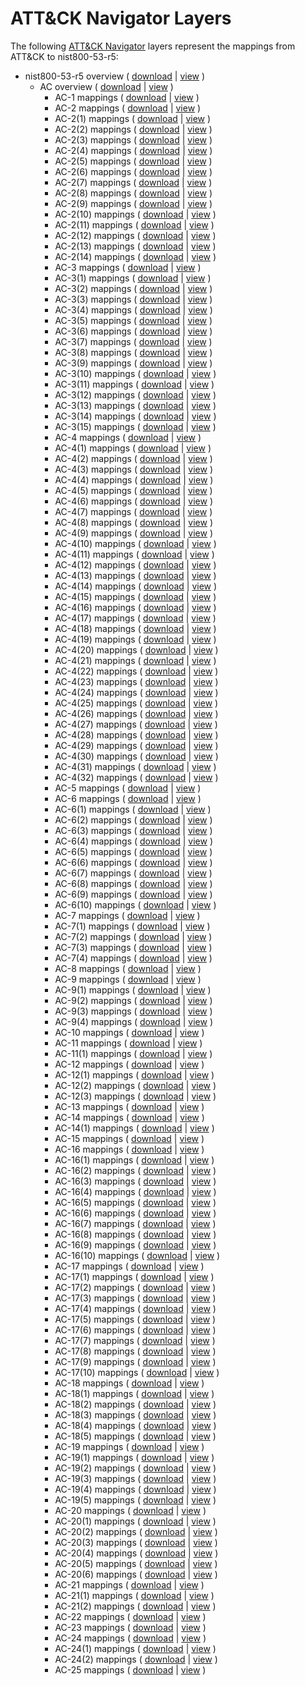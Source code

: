 # ATT&CK Navigator Layers

The following [ATT&CK Navigator](https://github.com/mitre-attack/attack-navigator/) layers represent the mappings from ATT&CK to nist800-53-r5:

- nist800-53-r5 overview ( [download](https://raw.githubusercontent.com/center-for-threat-informed-defense/attack-control-framework-mappings/master/frameworks/nist800-53-r5-overview.json) | [view](https://mitre-attack.github.io/attack-navigator/enterprise/#layerURL=https%3A%2F%2Fraw.githubusercontent.com%2Fcenter-for-threat-informed-defense%2Fattack-control-framework-mappings%2Fmaster%2Fframeworks%2Fnist800-53-r5-overview.json) )
    - AC overview ( [download](https://raw.githubusercontent.com/center-for-threat-informed-defense/attack-control-framework-mappings/master/frameworks/by_family/AC/AC-overview.json) | [view](https://mitre-attack.github.io/attack-navigator/enterprise/#layerURL=https%3A%2F%2Fraw.githubusercontent.com%2Fcenter-for-threat-informed-defense%2Fattack-control-framework-mappings%2Fmaster%2Fframeworks%2Fby_family%2FAC%2FAC-overview.json) )
        - AC-1 mappings ( [download](https://raw.githubusercontent.com/center-for-threat-informed-defense/attack-control-framework-mappings/master/frameworks/by_family/AC/AC-1.json) | [view](https://mitre-attack.github.io/attack-navigator/enterprise/#layerURL=https%3A%2F%2Fraw.githubusercontent.com%2Fcenter-for-threat-informed-defense%2Fattack-control-framework-mappings%2Fmaster%2Fframeworks%2Fby_family%2FAC%2FAC-1.json) )
        - AC-2 mappings ( [download](https://raw.githubusercontent.com/center-for-threat-informed-defense/attack-control-framework-mappings/master/frameworks/by_family/AC/AC-2.json) | [view](https://mitre-attack.github.io/attack-navigator/enterprise/#layerURL=https%3A%2F%2Fraw.githubusercontent.com%2Fcenter-for-threat-informed-defense%2Fattack-control-framework-mappings%2Fmaster%2Fframeworks%2Fby_family%2FAC%2FAC-2.json) )
        - AC-2(1) mappings ( [download](https://raw.githubusercontent.com/center-for-threat-informed-defense/attack-control-framework-mappings/master/frameworks/by_family/AC/AC-2(1).json) | [view](https://mitre-attack.github.io/attack-navigator/enterprise/#layerURL=https%3A%2F%2Fraw.githubusercontent.com%2Fcenter-for-threat-informed-defense%2Fattack-control-framework-mappings%2Fmaster%2Fframeworks%2Fby_family%2FAC%2FAC-2(1).json) )
        - AC-2(2) mappings ( [download](https://raw.githubusercontent.com/center-for-threat-informed-defense/attack-control-framework-mappings/master/frameworks/by_family/AC/AC-2(2).json) | [view](https://mitre-attack.github.io/attack-navigator/enterprise/#layerURL=https%3A%2F%2Fraw.githubusercontent.com%2Fcenter-for-threat-informed-defense%2Fattack-control-framework-mappings%2Fmaster%2Fframeworks%2Fby_family%2FAC%2FAC-2(2).json) )
        - AC-2(3) mappings ( [download](https://raw.githubusercontent.com/center-for-threat-informed-defense/attack-control-framework-mappings/master/frameworks/by_family/AC/AC-2(3).json) | [view](https://mitre-attack.github.io/attack-navigator/enterprise/#layerURL=https%3A%2F%2Fraw.githubusercontent.com%2Fcenter-for-threat-informed-defense%2Fattack-control-framework-mappings%2Fmaster%2Fframeworks%2Fby_family%2FAC%2FAC-2(3).json) )
        - AC-2(4) mappings ( [download](https://raw.githubusercontent.com/center-for-threat-informed-defense/attack-control-framework-mappings/master/frameworks/by_family/AC/AC-2(4).json) | [view](https://mitre-attack.github.io/attack-navigator/enterprise/#layerURL=https%3A%2F%2Fraw.githubusercontent.com%2Fcenter-for-threat-informed-defense%2Fattack-control-framework-mappings%2Fmaster%2Fframeworks%2Fby_family%2FAC%2FAC-2(4).json) )
        - AC-2(5) mappings ( [download](https://raw.githubusercontent.com/center-for-threat-informed-defense/attack-control-framework-mappings/master/frameworks/by_family/AC/AC-2(5).json) | [view](https://mitre-attack.github.io/attack-navigator/enterprise/#layerURL=https%3A%2F%2Fraw.githubusercontent.com%2Fcenter-for-threat-informed-defense%2Fattack-control-framework-mappings%2Fmaster%2Fframeworks%2Fby_family%2FAC%2FAC-2(5).json) )
        - AC-2(6) mappings ( [download](https://raw.githubusercontent.com/center-for-threat-informed-defense/attack-control-framework-mappings/master/frameworks/by_family/AC/AC-2(6).json) | [view](https://mitre-attack.github.io/attack-navigator/enterprise/#layerURL=https%3A%2F%2Fraw.githubusercontent.com%2Fcenter-for-threat-informed-defense%2Fattack-control-framework-mappings%2Fmaster%2Fframeworks%2Fby_family%2FAC%2FAC-2(6).json) )
        - AC-2(7) mappings ( [download](https://raw.githubusercontent.com/center-for-threat-informed-defense/attack-control-framework-mappings/master/frameworks/by_family/AC/AC-2(7).json) | [view](https://mitre-attack.github.io/attack-navigator/enterprise/#layerURL=https%3A%2F%2Fraw.githubusercontent.com%2Fcenter-for-threat-informed-defense%2Fattack-control-framework-mappings%2Fmaster%2Fframeworks%2Fby_family%2FAC%2FAC-2(7).json) )
        - AC-2(8) mappings ( [download](https://raw.githubusercontent.com/center-for-threat-informed-defense/attack-control-framework-mappings/master/frameworks/by_family/AC/AC-2(8).json) | [view](https://mitre-attack.github.io/attack-navigator/enterprise/#layerURL=https%3A%2F%2Fraw.githubusercontent.com%2Fcenter-for-threat-informed-defense%2Fattack-control-framework-mappings%2Fmaster%2Fframeworks%2Fby_family%2FAC%2FAC-2(8).json) )
        - AC-2(9) mappings ( [download](https://raw.githubusercontent.com/center-for-threat-informed-defense/attack-control-framework-mappings/master/frameworks/by_family/AC/AC-2(9).json) | [view](https://mitre-attack.github.io/attack-navigator/enterprise/#layerURL=https%3A%2F%2Fraw.githubusercontent.com%2Fcenter-for-threat-informed-defense%2Fattack-control-framework-mappings%2Fmaster%2Fframeworks%2Fby_family%2FAC%2FAC-2(9).json) )
        - AC-2(10) mappings ( [download](https://raw.githubusercontent.com/center-for-threat-informed-defense/attack-control-framework-mappings/master/frameworks/by_family/AC/AC-2(10).json) | [view](https://mitre-attack.github.io/attack-navigator/enterprise/#layerURL=https%3A%2F%2Fraw.githubusercontent.com%2Fcenter-for-threat-informed-defense%2Fattack-control-framework-mappings%2Fmaster%2Fframeworks%2Fby_family%2FAC%2FAC-2(10).json) )
        - AC-2(11) mappings ( [download](https://raw.githubusercontent.com/center-for-threat-informed-defense/attack-control-framework-mappings/master/frameworks/by_family/AC/AC-2(11).json) | [view](https://mitre-attack.github.io/attack-navigator/enterprise/#layerURL=https%3A%2F%2Fraw.githubusercontent.com%2Fcenter-for-threat-informed-defense%2Fattack-control-framework-mappings%2Fmaster%2Fframeworks%2Fby_family%2FAC%2FAC-2(11).json) )
        - AC-2(12) mappings ( [download](https://raw.githubusercontent.com/center-for-threat-informed-defense/attack-control-framework-mappings/master/frameworks/by_family/AC/AC-2(12).json) | [view](https://mitre-attack.github.io/attack-navigator/enterprise/#layerURL=https%3A%2F%2Fraw.githubusercontent.com%2Fcenter-for-threat-informed-defense%2Fattack-control-framework-mappings%2Fmaster%2Fframeworks%2Fby_family%2FAC%2FAC-2(12).json) )
        - AC-2(13) mappings ( [download](https://raw.githubusercontent.com/center-for-threat-informed-defense/attack-control-framework-mappings/master/frameworks/by_family/AC/AC-2(13).json) | [view](https://mitre-attack.github.io/attack-navigator/enterprise/#layerURL=https%3A%2F%2Fraw.githubusercontent.com%2Fcenter-for-threat-informed-defense%2Fattack-control-framework-mappings%2Fmaster%2Fframeworks%2Fby_family%2FAC%2FAC-2(13).json) )
        - AC-2(14) mappings ( [download](https://raw.githubusercontent.com/center-for-threat-informed-defense/attack-control-framework-mappings/master/frameworks/by_family/AC/AC-2(14).json) | [view](https://mitre-attack.github.io/attack-navigator/enterprise/#layerURL=https%3A%2F%2Fraw.githubusercontent.com%2Fcenter-for-threat-informed-defense%2Fattack-control-framework-mappings%2Fmaster%2Fframeworks%2Fby_family%2FAC%2FAC-2(14).json) )
        - AC-3 mappings ( [download](https://raw.githubusercontent.com/center-for-threat-informed-defense/attack-control-framework-mappings/master/frameworks/by_family/AC/AC-3.json) | [view](https://mitre-attack.github.io/attack-navigator/enterprise/#layerURL=https%3A%2F%2Fraw.githubusercontent.com%2Fcenter-for-threat-informed-defense%2Fattack-control-framework-mappings%2Fmaster%2Fframeworks%2Fby_family%2FAC%2FAC-3.json) )
        - AC-3(1) mappings ( [download](https://raw.githubusercontent.com/center-for-threat-informed-defense/attack-control-framework-mappings/master/frameworks/by_family/AC/AC-3(1).json) | [view](https://mitre-attack.github.io/attack-navigator/enterprise/#layerURL=https%3A%2F%2Fraw.githubusercontent.com%2Fcenter-for-threat-informed-defense%2Fattack-control-framework-mappings%2Fmaster%2Fframeworks%2Fby_family%2FAC%2FAC-3(1).json) )
        - AC-3(2) mappings ( [download](https://raw.githubusercontent.com/center-for-threat-informed-defense/attack-control-framework-mappings/master/frameworks/by_family/AC/AC-3(2).json) | [view](https://mitre-attack.github.io/attack-navigator/enterprise/#layerURL=https%3A%2F%2Fraw.githubusercontent.com%2Fcenter-for-threat-informed-defense%2Fattack-control-framework-mappings%2Fmaster%2Fframeworks%2Fby_family%2FAC%2FAC-3(2).json) )
        - AC-3(3) mappings ( [download](https://raw.githubusercontent.com/center-for-threat-informed-defense/attack-control-framework-mappings/master/frameworks/by_family/AC/AC-3(3).json) | [view](https://mitre-attack.github.io/attack-navigator/enterprise/#layerURL=https%3A%2F%2Fraw.githubusercontent.com%2Fcenter-for-threat-informed-defense%2Fattack-control-framework-mappings%2Fmaster%2Fframeworks%2Fby_family%2FAC%2FAC-3(3).json) )
        - AC-3(4) mappings ( [download](https://raw.githubusercontent.com/center-for-threat-informed-defense/attack-control-framework-mappings/master/frameworks/by_family/AC/AC-3(4).json) | [view](https://mitre-attack.github.io/attack-navigator/enterprise/#layerURL=https%3A%2F%2Fraw.githubusercontent.com%2Fcenter-for-threat-informed-defense%2Fattack-control-framework-mappings%2Fmaster%2Fframeworks%2Fby_family%2FAC%2FAC-3(4).json) )
        - AC-3(5) mappings ( [download](https://raw.githubusercontent.com/center-for-threat-informed-defense/attack-control-framework-mappings/master/frameworks/by_family/AC/AC-3(5).json) | [view](https://mitre-attack.github.io/attack-navigator/enterprise/#layerURL=https%3A%2F%2Fraw.githubusercontent.com%2Fcenter-for-threat-informed-defense%2Fattack-control-framework-mappings%2Fmaster%2Fframeworks%2Fby_family%2FAC%2FAC-3(5).json) )
        - AC-3(6) mappings ( [download](https://raw.githubusercontent.com/center-for-threat-informed-defense/attack-control-framework-mappings/master/frameworks/by_family/AC/AC-3(6).json) | [view](https://mitre-attack.github.io/attack-navigator/enterprise/#layerURL=https%3A%2F%2Fraw.githubusercontent.com%2Fcenter-for-threat-informed-defense%2Fattack-control-framework-mappings%2Fmaster%2Fframeworks%2Fby_family%2FAC%2FAC-3(6).json) )
        - AC-3(7) mappings ( [download](https://raw.githubusercontent.com/center-for-threat-informed-defense/attack-control-framework-mappings/master/frameworks/by_family/AC/AC-3(7).json) | [view](https://mitre-attack.github.io/attack-navigator/enterprise/#layerURL=https%3A%2F%2Fraw.githubusercontent.com%2Fcenter-for-threat-informed-defense%2Fattack-control-framework-mappings%2Fmaster%2Fframeworks%2Fby_family%2FAC%2FAC-3(7).json) )
        - AC-3(8) mappings ( [download](https://raw.githubusercontent.com/center-for-threat-informed-defense/attack-control-framework-mappings/master/frameworks/by_family/AC/AC-3(8).json) | [view](https://mitre-attack.github.io/attack-navigator/enterprise/#layerURL=https%3A%2F%2Fraw.githubusercontent.com%2Fcenter-for-threat-informed-defense%2Fattack-control-framework-mappings%2Fmaster%2Fframeworks%2Fby_family%2FAC%2FAC-3(8).json) )
        - AC-3(9) mappings ( [download](https://raw.githubusercontent.com/center-for-threat-informed-defense/attack-control-framework-mappings/master/frameworks/by_family/AC/AC-3(9).json) | [view](https://mitre-attack.github.io/attack-navigator/enterprise/#layerURL=https%3A%2F%2Fraw.githubusercontent.com%2Fcenter-for-threat-informed-defense%2Fattack-control-framework-mappings%2Fmaster%2Fframeworks%2Fby_family%2FAC%2FAC-3(9).json) )
        - AC-3(10) mappings ( [download](https://raw.githubusercontent.com/center-for-threat-informed-defense/attack-control-framework-mappings/master/frameworks/by_family/AC/AC-3(10).json) | [view](https://mitre-attack.github.io/attack-navigator/enterprise/#layerURL=https%3A%2F%2Fraw.githubusercontent.com%2Fcenter-for-threat-informed-defense%2Fattack-control-framework-mappings%2Fmaster%2Fframeworks%2Fby_family%2FAC%2FAC-3(10).json) )
        - AC-3(11) mappings ( [download](https://raw.githubusercontent.com/center-for-threat-informed-defense/attack-control-framework-mappings/master/frameworks/by_family/AC/AC-3(11).json) | [view](https://mitre-attack.github.io/attack-navigator/enterprise/#layerURL=https%3A%2F%2Fraw.githubusercontent.com%2Fcenter-for-threat-informed-defense%2Fattack-control-framework-mappings%2Fmaster%2Fframeworks%2Fby_family%2FAC%2FAC-3(11).json) )
        - AC-3(12) mappings ( [download](https://raw.githubusercontent.com/center-for-threat-informed-defense/attack-control-framework-mappings/master/frameworks/by_family/AC/AC-3(12).json) | [view](https://mitre-attack.github.io/attack-navigator/enterprise/#layerURL=https%3A%2F%2Fraw.githubusercontent.com%2Fcenter-for-threat-informed-defense%2Fattack-control-framework-mappings%2Fmaster%2Fframeworks%2Fby_family%2FAC%2FAC-3(12).json) )
        - AC-3(13) mappings ( [download](https://raw.githubusercontent.com/center-for-threat-informed-defense/attack-control-framework-mappings/master/frameworks/by_family/AC/AC-3(13).json) | [view](https://mitre-attack.github.io/attack-navigator/enterprise/#layerURL=https%3A%2F%2Fraw.githubusercontent.com%2Fcenter-for-threat-informed-defense%2Fattack-control-framework-mappings%2Fmaster%2Fframeworks%2Fby_family%2FAC%2FAC-3(13).json) )
        - AC-3(14) mappings ( [download](https://raw.githubusercontent.com/center-for-threat-informed-defense/attack-control-framework-mappings/master/frameworks/by_family/AC/AC-3(14).json) | [view](https://mitre-attack.github.io/attack-navigator/enterprise/#layerURL=https%3A%2F%2Fraw.githubusercontent.com%2Fcenter-for-threat-informed-defense%2Fattack-control-framework-mappings%2Fmaster%2Fframeworks%2Fby_family%2FAC%2FAC-3(14).json) )
        - AC-3(15) mappings ( [download](https://raw.githubusercontent.com/center-for-threat-informed-defense/attack-control-framework-mappings/master/frameworks/by_family/AC/AC-3(15).json) | [view](https://mitre-attack.github.io/attack-navigator/enterprise/#layerURL=https%3A%2F%2Fraw.githubusercontent.com%2Fcenter-for-threat-informed-defense%2Fattack-control-framework-mappings%2Fmaster%2Fframeworks%2Fby_family%2FAC%2FAC-3(15).json) )
        - AC-4 mappings ( [download](https://raw.githubusercontent.com/center-for-threat-informed-defense/attack-control-framework-mappings/master/frameworks/by_family/AC/AC-4.json) | [view](https://mitre-attack.github.io/attack-navigator/enterprise/#layerURL=https%3A%2F%2Fraw.githubusercontent.com%2Fcenter-for-threat-informed-defense%2Fattack-control-framework-mappings%2Fmaster%2Fframeworks%2Fby_family%2FAC%2FAC-4.json) )
        - AC-4(1) mappings ( [download](https://raw.githubusercontent.com/center-for-threat-informed-defense/attack-control-framework-mappings/master/frameworks/by_family/AC/AC-4(1).json) | [view](https://mitre-attack.github.io/attack-navigator/enterprise/#layerURL=https%3A%2F%2Fraw.githubusercontent.com%2Fcenter-for-threat-informed-defense%2Fattack-control-framework-mappings%2Fmaster%2Fframeworks%2Fby_family%2FAC%2FAC-4(1).json) )
        - AC-4(2) mappings ( [download](https://raw.githubusercontent.com/center-for-threat-informed-defense/attack-control-framework-mappings/master/frameworks/by_family/AC/AC-4(2).json) | [view](https://mitre-attack.github.io/attack-navigator/enterprise/#layerURL=https%3A%2F%2Fraw.githubusercontent.com%2Fcenter-for-threat-informed-defense%2Fattack-control-framework-mappings%2Fmaster%2Fframeworks%2Fby_family%2FAC%2FAC-4(2).json) )
        - AC-4(3) mappings ( [download](https://raw.githubusercontent.com/center-for-threat-informed-defense/attack-control-framework-mappings/master/frameworks/by_family/AC/AC-4(3).json) | [view](https://mitre-attack.github.io/attack-navigator/enterprise/#layerURL=https%3A%2F%2Fraw.githubusercontent.com%2Fcenter-for-threat-informed-defense%2Fattack-control-framework-mappings%2Fmaster%2Fframeworks%2Fby_family%2FAC%2FAC-4(3).json) )
        - AC-4(4) mappings ( [download](https://raw.githubusercontent.com/center-for-threat-informed-defense/attack-control-framework-mappings/master/frameworks/by_family/AC/AC-4(4).json) | [view](https://mitre-attack.github.io/attack-navigator/enterprise/#layerURL=https%3A%2F%2Fraw.githubusercontent.com%2Fcenter-for-threat-informed-defense%2Fattack-control-framework-mappings%2Fmaster%2Fframeworks%2Fby_family%2FAC%2FAC-4(4).json) )
        - AC-4(5) mappings ( [download](https://raw.githubusercontent.com/center-for-threat-informed-defense/attack-control-framework-mappings/master/frameworks/by_family/AC/AC-4(5).json) | [view](https://mitre-attack.github.io/attack-navigator/enterprise/#layerURL=https%3A%2F%2Fraw.githubusercontent.com%2Fcenter-for-threat-informed-defense%2Fattack-control-framework-mappings%2Fmaster%2Fframeworks%2Fby_family%2FAC%2FAC-4(5).json) )
        - AC-4(6) mappings ( [download](https://raw.githubusercontent.com/center-for-threat-informed-defense/attack-control-framework-mappings/master/frameworks/by_family/AC/AC-4(6).json) | [view](https://mitre-attack.github.io/attack-navigator/enterprise/#layerURL=https%3A%2F%2Fraw.githubusercontent.com%2Fcenter-for-threat-informed-defense%2Fattack-control-framework-mappings%2Fmaster%2Fframeworks%2Fby_family%2FAC%2FAC-4(6).json) )
        - AC-4(7) mappings ( [download](https://raw.githubusercontent.com/center-for-threat-informed-defense/attack-control-framework-mappings/master/frameworks/by_family/AC/AC-4(7).json) | [view](https://mitre-attack.github.io/attack-navigator/enterprise/#layerURL=https%3A%2F%2Fraw.githubusercontent.com%2Fcenter-for-threat-informed-defense%2Fattack-control-framework-mappings%2Fmaster%2Fframeworks%2Fby_family%2FAC%2FAC-4(7).json) )
        - AC-4(8) mappings ( [download](https://raw.githubusercontent.com/center-for-threat-informed-defense/attack-control-framework-mappings/master/frameworks/by_family/AC/AC-4(8).json) | [view](https://mitre-attack.github.io/attack-navigator/enterprise/#layerURL=https%3A%2F%2Fraw.githubusercontent.com%2Fcenter-for-threat-informed-defense%2Fattack-control-framework-mappings%2Fmaster%2Fframeworks%2Fby_family%2FAC%2FAC-4(8).json) )
        - AC-4(9) mappings ( [download](https://raw.githubusercontent.com/center-for-threat-informed-defense/attack-control-framework-mappings/master/frameworks/by_family/AC/AC-4(9).json) | [view](https://mitre-attack.github.io/attack-navigator/enterprise/#layerURL=https%3A%2F%2Fraw.githubusercontent.com%2Fcenter-for-threat-informed-defense%2Fattack-control-framework-mappings%2Fmaster%2Fframeworks%2Fby_family%2FAC%2FAC-4(9).json) )
        - AC-4(10) mappings ( [download](https://raw.githubusercontent.com/center-for-threat-informed-defense/attack-control-framework-mappings/master/frameworks/by_family/AC/AC-4(10).json) | [view](https://mitre-attack.github.io/attack-navigator/enterprise/#layerURL=https%3A%2F%2Fraw.githubusercontent.com%2Fcenter-for-threat-informed-defense%2Fattack-control-framework-mappings%2Fmaster%2Fframeworks%2Fby_family%2FAC%2FAC-4(10).json) )
        - AC-4(11) mappings ( [download](https://raw.githubusercontent.com/center-for-threat-informed-defense/attack-control-framework-mappings/master/frameworks/by_family/AC/AC-4(11).json) | [view](https://mitre-attack.github.io/attack-navigator/enterprise/#layerURL=https%3A%2F%2Fraw.githubusercontent.com%2Fcenter-for-threat-informed-defense%2Fattack-control-framework-mappings%2Fmaster%2Fframeworks%2Fby_family%2FAC%2FAC-4(11).json) )
        - AC-4(12) mappings ( [download](https://raw.githubusercontent.com/center-for-threat-informed-defense/attack-control-framework-mappings/master/frameworks/by_family/AC/AC-4(12).json) | [view](https://mitre-attack.github.io/attack-navigator/enterprise/#layerURL=https%3A%2F%2Fraw.githubusercontent.com%2Fcenter-for-threat-informed-defense%2Fattack-control-framework-mappings%2Fmaster%2Fframeworks%2Fby_family%2FAC%2FAC-4(12).json) )
        - AC-4(13) mappings ( [download](https://raw.githubusercontent.com/center-for-threat-informed-defense/attack-control-framework-mappings/master/frameworks/by_family/AC/AC-4(13).json) | [view](https://mitre-attack.github.io/attack-navigator/enterprise/#layerURL=https%3A%2F%2Fraw.githubusercontent.com%2Fcenter-for-threat-informed-defense%2Fattack-control-framework-mappings%2Fmaster%2Fframeworks%2Fby_family%2FAC%2FAC-4(13).json) )
        - AC-4(14) mappings ( [download](https://raw.githubusercontent.com/center-for-threat-informed-defense/attack-control-framework-mappings/master/frameworks/by_family/AC/AC-4(14).json) | [view](https://mitre-attack.github.io/attack-navigator/enterprise/#layerURL=https%3A%2F%2Fraw.githubusercontent.com%2Fcenter-for-threat-informed-defense%2Fattack-control-framework-mappings%2Fmaster%2Fframeworks%2Fby_family%2FAC%2FAC-4(14).json) )
        - AC-4(15) mappings ( [download](https://raw.githubusercontent.com/center-for-threat-informed-defense/attack-control-framework-mappings/master/frameworks/by_family/AC/AC-4(15).json) | [view](https://mitre-attack.github.io/attack-navigator/enterprise/#layerURL=https%3A%2F%2Fraw.githubusercontent.com%2Fcenter-for-threat-informed-defense%2Fattack-control-framework-mappings%2Fmaster%2Fframeworks%2Fby_family%2FAC%2FAC-4(15).json) )
        - AC-4(16) mappings ( [download](https://raw.githubusercontent.com/center-for-threat-informed-defense/attack-control-framework-mappings/master/frameworks/by_family/AC/AC-4(16).json) | [view](https://mitre-attack.github.io/attack-navigator/enterprise/#layerURL=https%3A%2F%2Fraw.githubusercontent.com%2Fcenter-for-threat-informed-defense%2Fattack-control-framework-mappings%2Fmaster%2Fframeworks%2Fby_family%2FAC%2FAC-4(16).json) )
        - AC-4(17) mappings ( [download](https://raw.githubusercontent.com/center-for-threat-informed-defense/attack-control-framework-mappings/master/frameworks/by_family/AC/AC-4(17).json) | [view](https://mitre-attack.github.io/attack-navigator/enterprise/#layerURL=https%3A%2F%2Fraw.githubusercontent.com%2Fcenter-for-threat-informed-defense%2Fattack-control-framework-mappings%2Fmaster%2Fframeworks%2Fby_family%2FAC%2FAC-4(17).json) )
        - AC-4(18) mappings ( [download](https://raw.githubusercontent.com/center-for-threat-informed-defense/attack-control-framework-mappings/master/frameworks/by_family/AC/AC-4(18).json) | [view](https://mitre-attack.github.io/attack-navigator/enterprise/#layerURL=https%3A%2F%2Fraw.githubusercontent.com%2Fcenter-for-threat-informed-defense%2Fattack-control-framework-mappings%2Fmaster%2Fframeworks%2Fby_family%2FAC%2FAC-4(18).json) )
        - AC-4(19) mappings ( [download](https://raw.githubusercontent.com/center-for-threat-informed-defense/attack-control-framework-mappings/master/frameworks/by_family/AC/AC-4(19).json) | [view](https://mitre-attack.github.io/attack-navigator/enterprise/#layerURL=https%3A%2F%2Fraw.githubusercontent.com%2Fcenter-for-threat-informed-defense%2Fattack-control-framework-mappings%2Fmaster%2Fframeworks%2Fby_family%2FAC%2FAC-4(19).json) )
        - AC-4(20) mappings ( [download](https://raw.githubusercontent.com/center-for-threat-informed-defense/attack-control-framework-mappings/master/frameworks/by_family/AC/AC-4(20).json) | [view](https://mitre-attack.github.io/attack-navigator/enterprise/#layerURL=https%3A%2F%2Fraw.githubusercontent.com%2Fcenter-for-threat-informed-defense%2Fattack-control-framework-mappings%2Fmaster%2Fframeworks%2Fby_family%2FAC%2FAC-4(20).json) )
        - AC-4(21) mappings ( [download](https://raw.githubusercontent.com/center-for-threat-informed-defense/attack-control-framework-mappings/master/frameworks/by_family/AC/AC-4(21).json) | [view](https://mitre-attack.github.io/attack-navigator/enterprise/#layerURL=https%3A%2F%2Fraw.githubusercontent.com%2Fcenter-for-threat-informed-defense%2Fattack-control-framework-mappings%2Fmaster%2Fframeworks%2Fby_family%2FAC%2FAC-4(21).json) )
        - AC-4(22) mappings ( [download](https://raw.githubusercontent.com/center-for-threat-informed-defense/attack-control-framework-mappings/master/frameworks/by_family/AC/AC-4(22).json) | [view](https://mitre-attack.github.io/attack-navigator/enterprise/#layerURL=https%3A%2F%2Fraw.githubusercontent.com%2Fcenter-for-threat-informed-defense%2Fattack-control-framework-mappings%2Fmaster%2Fframeworks%2Fby_family%2FAC%2FAC-4(22).json) )
        - AC-4(23) mappings ( [download](https://raw.githubusercontent.com/center-for-threat-informed-defense/attack-control-framework-mappings/master/frameworks/by_family/AC/AC-4(23).json) | [view](https://mitre-attack.github.io/attack-navigator/enterprise/#layerURL=https%3A%2F%2Fraw.githubusercontent.com%2Fcenter-for-threat-informed-defense%2Fattack-control-framework-mappings%2Fmaster%2Fframeworks%2Fby_family%2FAC%2FAC-4(23).json) )
        - AC-4(24) mappings ( [download](https://raw.githubusercontent.com/center-for-threat-informed-defense/attack-control-framework-mappings/master/frameworks/by_family/AC/AC-4(24).json) | [view](https://mitre-attack.github.io/attack-navigator/enterprise/#layerURL=https%3A%2F%2Fraw.githubusercontent.com%2Fcenter-for-threat-informed-defense%2Fattack-control-framework-mappings%2Fmaster%2Fframeworks%2Fby_family%2FAC%2FAC-4(24).json) )
        - AC-4(25) mappings ( [download](https://raw.githubusercontent.com/center-for-threat-informed-defense/attack-control-framework-mappings/master/frameworks/by_family/AC/AC-4(25).json) | [view](https://mitre-attack.github.io/attack-navigator/enterprise/#layerURL=https%3A%2F%2Fraw.githubusercontent.com%2Fcenter-for-threat-informed-defense%2Fattack-control-framework-mappings%2Fmaster%2Fframeworks%2Fby_family%2FAC%2FAC-4(25).json) )
        - AC-4(26) mappings ( [download](https://raw.githubusercontent.com/center-for-threat-informed-defense/attack-control-framework-mappings/master/frameworks/by_family/AC/AC-4(26).json) | [view](https://mitre-attack.github.io/attack-navigator/enterprise/#layerURL=https%3A%2F%2Fraw.githubusercontent.com%2Fcenter-for-threat-informed-defense%2Fattack-control-framework-mappings%2Fmaster%2Fframeworks%2Fby_family%2FAC%2FAC-4(26).json) )
        - AC-4(27) mappings ( [download](https://raw.githubusercontent.com/center-for-threat-informed-defense/attack-control-framework-mappings/master/frameworks/by_family/AC/AC-4(27).json) | [view](https://mitre-attack.github.io/attack-navigator/enterprise/#layerURL=https%3A%2F%2Fraw.githubusercontent.com%2Fcenter-for-threat-informed-defense%2Fattack-control-framework-mappings%2Fmaster%2Fframeworks%2Fby_family%2FAC%2FAC-4(27).json) )
        - AC-4(28) mappings ( [download](https://raw.githubusercontent.com/center-for-threat-informed-defense/attack-control-framework-mappings/master/frameworks/by_family/AC/AC-4(28).json) | [view](https://mitre-attack.github.io/attack-navigator/enterprise/#layerURL=https%3A%2F%2Fraw.githubusercontent.com%2Fcenter-for-threat-informed-defense%2Fattack-control-framework-mappings%2Fmaster%2Fframeworks%2Fby_family%2FAC%2FAC-4(28).json) )
        - AC-4(29) mappings ( [download](https://raw.githubusercontent.com/center-for-threat-informed-defense/attack-control-framework-mappings/master/frameworks/by_family/AC/AC-4(29).json) | [view](https://mitre-attack.github.io/attack-navigator/enterprise/#layerURL=https%3A%2F%2Fraw.githubusercontent.com%2Fcenter-for-threat-informed-defense%2Fattack-control-framework-mappings%2Fmaster%2Fframeworks%2Fby_family%2FAC%2FAC-4(29).json) )
        - AC-4(30) mappings ( [download](https://raw.githubusercontent.com/center-for-threat-informed-defense/attack-control-framework-mappings/master/frameworks/by_family/AC/AC-4(30).json) | [view](https://mitre-attack.github.io/attack-navigator/enterprise/#layerURL=https%3A%2F%2Fraw.githubusercontent.com%2Fcenter-for-threat-informed-defense%2Fattack-control-framework-mappings%2Fmaster%2Fframeworks%2Fby_family%2FAC%2FAC-4(30).json) )
        - AC-4(31) mappings ( [download](https://raw.githubusercontent.com/center-for-threat-informed-defense/attack-control-framework-mappings/master/frameworks/by_family/AC/AC-4(31).json) | [view](https://mitre-attack.github.io/attack-navigator/enterprise/#layerURL=https%3A%2F%2Fraw.githubusercontent.com%2Fcenter-for-threat-informed-defense%2Fattack-control-framework-mappings%2Fmaster%2Fframeworks%2Fby_family%2FAC%2FAC-4(31).json) )
        - AC-4(32) mappings ( [download](https://raw.githubusercontent.com/center-for-threat-informed-defense/attack-control-framework-mappings/master/frameworks/by_family/AC/AC-4(32).json) | [view](https://mitre-attack.github.io/attack-navigator/enterprise/#layerURL=https%3A%2F%2Fraw.githubusercontent.com%2Fcenter-for-threat-informed-defense%2Fattack-control-framework-mappings%2Fmaster%2Fframeworks%2Fby_family%2FAC%2FAC-4(32).json) )
        - AC-5 mappings ( [download](https://raw.githubusercontent.com/center-for-threat-informed-defense/attack-control-framework-mappings/master/frameworks/by_family/AC/AC-5.json) | [view](https://mitre-attack.github.io/attack-navigator/enterprise/#layerURL=https%3A%2F%2Fraw.githubusercontent.com%2Fcenter-for-threat-informed-defense%2Fattack-control-framework-mappings%2Fmaster%2Fframeworks%2Fby_family%2FAC%2FAC-5.json) )
        - AC-6 mappings ( [download](https://raw.githubusercontent.com/center-for-threat-informed-defense/attack-control-framework-mappings/master/frameworks/by_family/AC/AC-6.json) | [view](https://mitre-attack.github.io/attack-navigator/enterprise/#layerURL=https%3A%2F%2Fraw.githubusercontent.com%2Fcenter-for-threat-informed-defense%2Fattack-control-framework-mappings%2Fmaster%2Fframeworks%2Fby_family%2FAC%2FAC-6.json) )
        - AC-6(1) mappings ( [download](https://raw.githubusercontent.com/center-for-threat-informed-defense/attack-control-framework-mappings/master/frameworks/by_family/AC/AC-6(1).json) | [view](https://mitre-attack.github.io/attack-navigator/enterprise/#layerURL=https%3A%2F%2Fraw.githubusercontent.com%2Fcenter-for-threat-informed-defense%2Fattack-control-framework-mappings%2Fmaster%2Fframeworks%2Fby_family%2FAC%2FAC-6(1).json) )
        - AC-6(2) mappings ( [download](https://raw.githubusercontent.com/center-for-threat-informed-defense/attack-control-framework-mappings/master/frameworks/by_family/AC/AC-6(2).json) | [view](https://mitre-attack.github.io/attack-navigator/enterprise/#layerURL=https%3A%2F%2Fraw.githubusercontent.com%2Fcenter-for-threat-informed-defense%2Fattack-control-framework-mappings%2Fmaster%2Fframeworks%2Fby_family%2FAC%2FAC-6(2).json) )
        - AC-6(3) mappings ( [download](https://raw.githubusercontent.com/center-for-threat-informed-defense/attack-control-framework-mappings/master/frameworks/by_family/AC/AC-6(3).json) | [view](https://mitre-attack.github.io/attack-navigator/enterprise/#layerURL=https%3A%2F%2Fraw.githubusercontent.com%2Fcenter-for-threat-informed-defense%2Fattack-control-framework-mappings%2Fmaster%2Fframeworks%2Fby_family%2FAC%2FAC-6(3).json) )
        - AC-6(4) mappings ( [download](https://raw.githubusercontent.com/center-for-threat-informed-defense/attack-control-framework-mappings/master/frameworks/by_family/AC/AC-6(4).json) | [view](https://mitre-attack.github.io/attack-navigator/enterprise/#layerURL=https%3A%2F%2Fraw.githubusercontent.com%2Fcenter-for-threat-informed-defense%2Fattack-control-framework-mappings%2Fmaster%2Fframeworks%2Fby_family%2FAC%2FAC-6(4).json) )
        - AC-6(5) mappings ( [download](https://raw.githubusercontent.com/center-for-threat-informed-defense/attack-control-framework-mappings/master/frameworks/by_family/AC/AC-6(5).json) | [view](https://mitre-attack.github.io/attack-navigator/enterprise/#layerURL=https%3A%2F%2Fraw.githubusercontent.com%2Fcenter-for-threat-informed-defense%2Fattack-control-framework-mappings%2Fmaster%2Fframeworks%2Fby_family%2FAC%2FAC-6(5).json) )
        - AC-6(6) mappings ( [download](https://raw.githubusercontent.com/center-for-threat-informed-defense/attack-control-framework-mappings/master/frameworks/by_family/AC/AC-6(6).json) | [view](https://mitre-attack.github.io/attack-navigator/enterprise/#layerURL=https%3A%2F%2Fraw.githubusercontent.com%2Fcenter-for-threat-informed-defense%2Fattack-control-framework-mappings%2Fmaster%2Fframeworks%2Fby_family%2FAC%2FAC-6(6).json) )
        - AC-6(7) mappings ( [download](https://raw.githubusercontent.com/center-for-threat-informed-defense/attack-control-framework-mappings/master/frameworks/by_family/AC/AC-6(7).json) | [view](https://mitre-attack.github.io/attack-navigator/enterprise/#layerURL=https%3A%2F%2Fraw.githubusercontent.com%2Fcenter-for-threat-informed-defense%2Fattack-control-framework-mappings%2Fmaster%2Fframeworks%2Fby_family%2FAC%2FAC-6(7).json) )
        - AC-6(8) mappings ( [download](https://raw.githubusercontent.com/center-for-threat-informed-defense/attack-control-framework-mappings/master/frameworks/by_family/AC/AC-6(8).json) | [view](https://mitre-attack.github.io/attack-navigator/enterprise/#layerURL=https%3A%2F%2Fraw.githubusercontent.com%2Fcenter-for-threat-informed-defense%2Fattack-control-framework-mappings%2Fmaster%2Fframeworks%2Fby_family%2FAC%2FAC-6(8).json) )
        - AC-6(9) mappings ( [download](https://raw.githubusercontent.com/center-for-threat-informed-defense/attack-control-framework-mappings/master/frameworks/by_family/AC/AC-6(9).json) | [view](https://mitre-attack.github.io/attack-navigator/enterprise/#layerURL=https%3A%2F%2Fraw.githubusercontent.com%2Fcenter-for-threat-informed-defense%2Fattack-control-framework-mappings%2Fmaster%2Fframeworks%2Fby_family%2FAC%2FAC-6(9).json) )
        - AC-6(10) mappings ( [download](https://raw.githubusercontent.com/center-for-threat-informed-defense/attack-control-framework-mappings/master/frameworks/by_family/AC/AC-6(10).json) | [view](https://mitre-attack.github.io/attack-navigator/enterprise/#layerURL=https%3A%2F%2Fraw.githubusercontent.com%2Fcenter-for-threat-informed-defense%2Fattack-control-framework-mappings%2Fmaster%2Fframeworks%2Fby_family%2FAC%2FAC-6(10).json) )
        - AC-7 mappings ( [download](https://raw.githubusercontent.com/center-for-threat-informed-defense/attack-control-framework-mappings/master/frameworks/by_family/AC/AC-7.json) | [view](https://mitre-attack.github.io/attack-navigator/enterprise/#layerURL=https%3A%2F%2Fraw.githubusercontent.com%2Fcenter-for-threat-informed-defense%2Fattack-control-framework-mappings%2Fmaster%2Fframeworks%2Fby_family%2FAC%2FAC-7.json) )
        - AC-7(1) mappings ( [download](https://raw.githubusercontent.com/center-for-threat-informed-defense/attack-control-framework-mappings/master/frameworks/by_family/AC/AC-7(1).json) | [view](https://mitre-attack.github.io/attack-navigator/enterprise/#layerURL=https%3A%2F%2Fraw.githubusercontent.com%2Fcenter-for-threat-informed-defense%2Fattack-control-framework-mappings%2Fmaster%2Fframeworks%2Fby_family%2FAC%2FAC-7(1).json) )
        - AC-7(2) mappings ( [download](https://raw.githubusercontent.com/center-for-threat-informed-defense/attack-control-framework-mappings/master/frameworks/by_family/AC/AC-7(2).json) | [view](https://mitre-attack.github.io/attack-navigator/enterprise/#layerURL=https%3A%2F%2Fraw.githubusercontent.com%2Fcenter-for-threat-informed-defense%2Fattack-control-framework-mappings%2Fmaster%2Fframeworks%2Fby_family%2FAC%2FAC-7(2).json) )
        - AC-7(3) mappings ( [download](https://raw.githubusercontent.com/center-for-threat-informed-defense/attack-control-framework-mappings/master/frameworks/by_family/AC/AC-7(3).json) | [view](https://mitre-attack.github.io/attack-navigator/enterprise/#layerURL=https%3A%2F%2Fraw.githubusercontent.com%2Fcenter-for-threat-informed-defense%2Fattack-control-framework-mappings%2Fmaster%2Fframeworks%2Fby_family%2FAC%2FAC-7(3).json) )
        - AC-7(4) mappings ( [download](https://raw.githubusercontent.com/center-for-threat-informed-defense/attack-control-framework-mappings/master/frameworks/by_family/AC/AC-7(4).json) | [view](https://mitre-attack.github.io/attack-navigator/enterprise/#layerURL=https%3A%2F%2Fraw.githubusercontent.com%2Fcenter-for-threat-informed-defense%2Fattack-control-framework-mappings%2Fmaster%2Fframeworks%2Fby_family%2FAC%2FAC-7(4).json) )
        - AC-8 mappings ( [download](https://raw.githubusercontent.com/center-for-threat-informed-defense/attack-control-framework-mappings/master/frameworks/by_family/AC/AC-8.json) | [view](https://mitre-attack.github.io/attack-navigator/enterprise/#layerURL=https%3A%2F%2Fraw.githubusercontent.com%2Fcenter-for-threat-informed-defense%2Fattack-control-framework-mappings%2Fmaster%2Fframeworks%2Fby_family%2FAC%2FAC-8.json) )
        - AC-9 mappings ( [download](https://raw.githubusercontent.com/center-for-threat-informed-defense/attack-control-framework-mappings/master/frameworks/by_family/AC/AC-9.json) | [view](https://mitre-attack.github.io/attack-navigator/enterprise/#layerURL=https%3A%2F%2Fraw.githubusercontent.com%2Fcenter-for-threat-informed-defense%2Fattack-control-framework-mappings%2Fmaster%2Fframeworks%2Fby_family%2FAC%2FAC-9.json) )
        - AC-9(1) mappings ( [download](https://raw.githubusercontent.com/center-for-threat-informed-defense/attack-control-framework-mappings/master/frameworks/by_family/AC/AC-9(1).json) | [view](https://mitre-attack.github.io/attack-navigator/enterprise/#layerURL=https%3A%2F%2Fraw.githubusercontent.com%2Fcenter-for-threat-informed-defense%2Fattack-control-framework-mappings%2Fmaster%2Fframeworks%2Fby_family%2FAC%2FAC-9(1).json) )
        - AC-9(2) mappings ( [download](https://raw.githubusercontent.com/center-for-threat-informed-defense/attack-control-framework-mappings/master/frameworks/by_family/AC/AC-9(2).json) | [view](https://mitre-attack.github.io/attack-navigator/enterprise/#layerURL=https%3A%2F%2Fraw.githubusercontent.com%2Fcenter-for-threat-informed-defense%2Fattack-control-framework-mappings%2Fmaster%2Fframeworks%2Fby_family%2FAC%2FAC-9(2).json) )
        - AC-9(3) mappings ( [download](https://raw.githubusercontent.com/center-for-threat-informed-defense/attack-control-framework-mappings/master/frameworks/by_family/AC/AC-9(3).json) | [view](https://mitre-attack.github.io/attack-navigator/enterprise/#layerURL=https%3A%2F%2Fraw.githubusercontent.com%2Fcenter-for-threat-informed-defense%2Fattack-control-framework-mappings%2Fmaster%2Fframeworks%2Fby_family%2FAC%2FAC-9(3).json) )
        - AC-9(4) mappings ( [download](https://raw.githubusercontent.com/center-for-threat-informed-defense/attack-control-framework-mappings/master/frameworks/by_family/AC/AC-9(4).json) | [view](https://mitre-attack.github.io/attack-navigator/enterprise/#layerURL=https%3A%2F%2Fraw.githubusercontent.com%2Fcenter-for-threat-informed-defense%2Fattack-control-framework-mappings%2Fmaster%2Fframeworks%2Fby_family%2FAC%2FAC-9(4).json) )
        - AC-10 mappings ( [download](https://raw.githubusercontent.com/center-for-threat-informed-defense/attack-control-framework-mappings/master/frameworks/by_family/AC/AC-10.json) | [view](https://mitre-attack.github.io/attack-navigator/enterprise/#layerURL=https%3A%2F%2Fraw.githubusercontent.com%2Fcenter-for-threat-informed-defense%2Fattack-control-framework-mappings%2Fmaster%2Fframeworks%2Fby_family%2FAC%2FAC-10.json) )
        - AC-11 mappings ( [download](https://raw.githubusercontent.com/center-for-threat-informed-defense/attack-control-framework-mappings/master/frameworks/by_family/AC/AC-11.json) | [view](https://mitre-attack.github.io/attack-navigator/enterprise/#layerURL=https%3A%2F%2Fraw.githubusercontent.com%2Fcenter-for-threat-informed-defense%2Fattack-control-framework-mappings%2Fmaster%2Fframeworks%2Fby_family%2FAC%2FAC-11.json) )
        - AC-11(1) mappings ( [download](https://raw.githubusercontent.com/center-for-threat-informed-defense/attack-control-framework-mappings/master/frameworks/by_family/AC/AC-11(1).json) | [view](https://mitre-attack.github.io/attack-navigator/enterprise/#layerURL=https%3A%2F%2Fraw.githubusercontent.com%2Fcenter-for-threat-informed-defense%2Fattack-control-framework-mappings%2Fmaster%2Fframeworks%2Fby_family%2FAC%2FAC-11(1).json) )
        - AC-12 mappings ( [download](https://raw.githubusercontent.com/center-for-threat-informed-defense/attack-control-framework-mappings/master/frameworks/by_family/AC/AC-12.json) | [view](https://mitre-attack.github.io/attack-navigator/enterprise/#layerURL=https%3A%2F%2Fraw.githubusercontent.com%2Fcenter-for-threat-informed-defense%2Fattack-control-framework-mappings%2Fmaster%2Fframeworks%2Fby_family%2FAC%2FAC-12.json) )
        - AC-12(1) mappings ( [download](https://raw.githubusercontent.com/center-for-threat-informed-defense/attack-control-framework-mappings/master/frameworks/by_family/AC/AC-12(1).json) | [view](https://mitre-attack.github.io/attack-navigator/enterprise/#layerURL=https%3A%2F%2Fraw.githubusercontent.com%2Fcenter-for-threat-informed-defense%2Fattack-control-framework-mappings%2Fmaster%2Fframeworks%2Fby_family%2FAC%2FAC-12(1).json) )
        - AC-12(2) mappings ( [download](https://raw.githubusercontent.com/center-for-threat-informed-defense/attack-control-framework-mappings/master/frameworks/by_family/AC/AC-12(2).json) | [view](https://mitre-attack.github.io/attack-navigator/enterprise/#layerURL=https%3A%2F%2Fraw.githubusercontent.com%2Fcenter-for-threat-informed-defense%2Fattack-control-framework-mappings%2Fmaster%2Fframeworks%2Fby_family%2FAC%2FAC-12(2).json) )
        - AC-12(3) mappings ( [download](https://raw.githubusercontent.com/center-for-threat-informed-defense/attack-control-framework-mappings/master/frameworks/by_family/AC/AC-12(3).json) | [view](https://mitre-attack.github.io/attack-navigator/enterprise/#layerURL=https%3A%2F%2Fraw.githubusercontent.com%2Fcenter-for-threat-informed-defense%2Fattack-control-framework-mappings%2Fmaster%2Fframeworks%2Fby_family%2FAC%2FAC-12(3).json) )
        - AC-13 mappings ( [download](https://raw.githubusercontent.com/center-for-threat-informed-defense/attack-control-framework-mappings/master/frameworks/by_family/AC/AC-13.json) | [view](https://mitre-attack.github.io/attack-navigator/enterprise/#layerURL=https%3A%2F%2Fraw.githubusercontent.com%2Fcenter-for-threat-informed-defense%2Fattack-control-framework-mappings%2Fmaster%2Fframeworks%2Fby_family%2FAC%2FAC-13.json) )
        - AC-14 mappings ( [download](https://raw.githubusercontent.com/center-for-threat-informed-defense/attack-control-framework-mappings/master/frameworks/by_family/AC/AC-14.json) | [view](https://mitre-attack.github.io/attack-navigator/enterprise/#layerURL=https%3A%2F%2Fraw.githubusercontent.com%2Fcenter-for-threat-informed-defense%2Fattack-control-framework-mappings%2Fmaster%2Fframeworks%2Fby_family%2FAC%2FAC-14.json) )
        - AC-14(1) mappings ( [download](https://raw.githubusercontent.com/center-for-threat-informed-defense/attack-control-framework-mappings/master/frameworks/by_family/AC/AC-14(1).json) | [view](https://mitre-attack.github.io/attack-navigator/enterprise/#layerURL=https%3A%2F%2Fraw.githubusercontent.com%2Fcenter-for-threat-informed-defense%2Fattack-control-framework-mappings%2Fmaster%2Fframeworks%2Fby_family%2FAC%2FAC-14(1).json) )
        - AC-15 mappings ( [download](https://raw.githubusercontent.com/center-for-threat-informed-defense/attack-control-framework-mappings/master/frameworks/by_family/AC/AC-15.json) | [view](https://mitre-attack.github.io/attack-navigator/enterprise/#layerURL=https%3A%2F%2Fraw.githubusercontent.com%2Fcenter-for-threat-informed-defense%2Fattack-control-framework-mappings%2Fmaster%2Fframeworks%2Fby_family%2FAC%2FAC-15.json) )
        - AC-16 mappings ( [download](https://raw.githubusercontent.com/center-for-threat-informed-defense/attack-control-framework-mappings/master/frameworks/by_family/AC/AC-16.json) | [view](https://mitre-attack.github.io/attack-navigator/enterprise/#layerURL=https%3A%2F%2Fraw.githubusercontent.com%2Fcenter-for-threat-informed-defense%2Fattack-control-framework-mappings%2Fmaster%2Fframeworks%2Fby_family%2FAC%2FAC-16.json) )
        - AC-16(1) mappings ( [download](https://raw.githubusercontent.com/center-for-threat-informed-defense/attack-control-framework-mappings/master/frameworks/by_family/AC/AC-16(1).json) | [view](https://mitre-attack.github.io/attack-navigator/enterprise/#layerURL=https%3A%2F%2Fraw.githubusercontent.com%2Fcenter-for-threat-informed-defense%2Fattack-control-framework-mappings%2Fmaster%2Fframeworks%2Fby_family%2FAC%2FAC-16(1).json) )
        - AC-16(2) mappings ( [download](https://raw.githubusercontent.com/center-for-threat-informed-defense/attack-control-framework-mappings/master/frameworks/by_family/AC/AC-16(2).json) | [view](https://mitre-attack.github.io/attack-navigator/enterprise/#layerURL=https%3A%2F%2Fraw.githubusercontent.com%2Fcenter-for-threat-informed-defense%2Fattack-control-framework-mappings%2Fmaster%2Fframeworks%2Fby_family%2FAC%2FAC-16(2).json) )
        - AC-16(3) mappings ( [download](https://raw.githubusercontent.com/center-for-threat-informed-defense/attack-control-framework-mappings/master/frameworks/by_family/AC/AC-16(3).json) | [view](https://mitre-attack.github.io/attack-navigator/enterprise/#layerURL=https%3A%2F%2Fraw.githubusercontent.com%2Fcenter-for-threat-informed-defense%2Fattack-control-framework-mappings%2Fmaster%2Fframeworks%2Fby_family%2FAC%2FAC-16(3).json) )
        - AC-16(4) mappings ( [download](https://raw.githubusercontent.com/center-for-threat-informed-defense/attack-control-framework-mappings/master/frameworks/by_family/AC/AC-16(4).json) | [view](https://mitre-attack.github.io/attack-navigator/enterprise/#layerURL=https%3A%2F%2Fraw.githubusercontent.com%2Fcenter-for-threat-informed-defense%2Fattack-control-framework-mappings%2Fmaster%2Fframeworks%2Fby_family%2FAC%2FAC-16(4).json) )
        - AC-16(5) mappings ( [download](https://raw.githubusercontent.com/center-for-threat-informed-defense/attack-control-framework-mappings/master/frameworks/by_family/AC/AC-16(5).json) | [view](https://mitre-attack.github.io/attack-navigator/enterprise/#layerURL=https%3A%2F%2Fraw.githubusercontent.com%2Fcenter-for-threat-informed-defense%2Fattack-control-framework-mappings%2Fmaster%2Fframeworks%2Fby_family%2FAC%2FAC-16(5).json) )
        - AC-16(6) mappings ( [download](https://raw.githubusercontent.com/center-for-threat-informed-defense/attack-control-framework-mappings/master/frameworks/by_family/AC/AC-16(6).json) | [view](https://mitre-attack.github.io/attack-navigator/enterprise/#layerURL=https%3A%2F%2Fraw.githubusercontent.com%2Fcenter-for-threat-informed-defense%2Fattack-control-framework-mappings%2Fmaster%2Fframeworks%2Fby_family%2FAC%2FAC-16(6).json) )
        - AC-16(7) mappings ( [download](https://raw.githubusercontent.com/center-for-threat-informed-defense/attack-control-framework-mappings/master/frameworks/by_family/AC/AC-16(7).json) | [view](https://mitre-attack.github.io/attack-navigator/enterprise/#layerURL=https%3A%2F%2Fraw.githubusercontent.com%2Fcenter-for-threat-informed-defense%2Fattack-control-framework-mappings%2Fmaster%2Fframeworks%2Fby_family%2FAC%2FAC-16(7).json) )
        - AC-16(8) mappings ( [download](https://raw.githubusercontent.com/center-for-threat-informed-defense/attack-control-framework-mappings/master/frameworks/by_family/AC/AC-16(8).json) | [view](https://mitre-attack.github.io/attack-navigator/enterprise/#layerURL=https%3A%2F%2Fraw.githubusercontent.com%2Fcenter-for-threat-informed-defense%2Fattack-control-framework-mappings%2Fmaster%2Fframeworks%2Fby_family%2FAC%2FAC-16(8).json) )
        - AC-16(9) mappings ( [download](https://raw.githubusercontent.com/center-for-threat-informed-defense/attack-control-framework-mappings/master/frameworks/by_family/AC/AC-16(9).json) | [view](https://mitre-attack.github.io/attack-navigator/enterprise/#layerURL=https%3A%2F%2Fraw.githubusercontent.com%2Fcenter-for-threat-informed-defense%2Fattack-control-framework-mappings%2Fmaster%2Fframeworks%2Fby_family%2FAC%2FAC-16(9).json) )
        - AC-16(10) mappings ( [download](https://raw.githubusercontent.com/center-for-threat-informed-defense/attack-control-framework-mappings/master/frameworks/by_family/AC/AC-16(10).json) | [view](https://mitre-attack.github.io/attack-navigator/enterprise/#layerURL=https%3A%2F%2Fraw.githubusercontent.com%2Fcenter-for-threat-informed-defense%2Fattack-control-framework-mappings%2Fmaster%2Fframeworks%2Fby_family%2FAC%2FAC-16(10).json) )
        - AC-17 mappings ( [download](https://raw.githubusercontent.com/center-for-threat-informed-defense/attack-control-framework-mappings/master/frameworks/by_family/AC/AC-17.json) | [view](https://mitre-attack.github.io/attack-navigator/enterprise/#layerURL=https%3A%2F%2Fraw.githubusercontent.com%2Fcenter-for-threat-informed-defense%2Fattack-control-framework-mappings%2Fmaster%2Fframeworks%2Fby_family%2FAC%2FAC-17.json) )
        - AC-17(1) mappings ( [download](https://raw.githubusercontent.com/center-for-threat-informed-defense/attack-control-framework-mappings/master/frameworks/by_family/AC/AC-17(1).json) | [view](https://mitre-attack.github.io/attack-navigator/enterprise/#layerURL=https%3A%2F%2Fraw.githubusercontent.com%2Fcenter-for-threat-informed-defense%2Fattack-control-framework-mappings%2Fmaster%2Fframeworks%2Fby_family%2FAC%2FAC-17(1).json) )
        - AC-17(2) mappings ( [download](https://raw.githubusercontent.com/center-for-threat-informed-defense/attack-control-framework-mappings/master/frameworks/by_family/AC/AC-17(2).json) | [view](https://mitre-attack.github.io/attack-navigator/enterprise/#layerURL=https%3A%2F%2Fraw.githubusercontent.com%2Fcenter-for-threat-informed-defense%2Fattack-control-framework-mappings%2Fmaster%2Fframeworks%2Fby_family%2FAC%2FAC-17(2).json) )
        - AC-17(3) mappings ( [download](https://raw.githubusercontent.com/center-for-threat-informed-defense/attack-control-framework-mappings/master/frameworks/by_family/AC/AC-17(3).json) | [view](https://mitre-attack.github.io/attack-navigator/enterprise/#layerURL=https%3A%2F%2Fraw.githubusercontent.com%2Fcenter-for-threat-informed-defense%2Fattack-control-framework-mappings%2Fmaster%2Fframeworks%2Fby_family%2FAC%2FAC-17(3).json) )
        - AC-17(4) mappings ( [download](https://raw.githubusercontent.com/center-for-threat-informed-defense/attack-control-framework-mappings/master/frameworks/by_family/AC/AC-17(4).json) | [view](https://mitre-attack.github.io/attack-navigator/enterprise/#layerURL=https%3A%2F%2Fraw.githubusercontent.com%2Fcenter-for-threat-informed-defense%2Fattack-control-framework-mappings%2Fmaster%2Fframeworks%2Fby_family%2FAC%2FAC-17(4).json) )
        - AC-17(5) mappings ( [download](https://raw.githubusercontent.com/center-for-threat-informed-defense/attack-control-framework-mappings/master/frameworks/by_family/AC/AC-17(5).json) | [view](https://mitre-attack.github.io/attack-navigator/enterprise/#layerURL=https%3A%2F%2Fraw.githubusercontent.com%2Fcenter-for-threat-informed-defense%2Fattack-control-framework-mappings%2Fmaster%2Fframeworks%2Fby_family%2FAC%2FAC-17(5).json) )
        - AC-17(6) mappings ( [download](https://raw.githubusercontent.com/center-for-threat-informed-defense/attack-control-framework-mappings/master/frameworks/by_family/AC/AC-17(6).json) | [view](https://mitre-attack.github.io/attack-navigator/enterprise/#layerURL=https%3A%2F%2Fraw.githubusercontent.com%2Fcenter-for-threat-informed-defense%2Fattack-control-framework-mappings%2Fmaster%2Fframeworks%2Fby_family%2FAC%2FAC-17(6).json) )
        - AC-17(7) mappings ( [download](https://raw.githubusercontent.com/center-for-threat-informed-defense/attack-control-framework-mappings/master/frameworks/by_family/AC/AC-17(7).json) | [view](https://mitre-attack.github.io/attack-navigator/enterprise/#layerURL=https%3A%2F%2Fraw.githubusercontent.com%2Fcenter-for-threat-informed-defense%2Fattack-control-framework-mappings%2Fmaster%2Fframeworks%2Fby_family%2FAC%2FAC-17(7).json) )
        - AC-17(8) mappings ( [download](https://raw.githubusercontent.com/center-for-threat-informed-defense/attack-control-framework-mappings/master/frameworks/by_family/AC/AC-17(8).json) | [view](https://mitre-attack.github.io/attack-navigator/enterprise/#layerURL=https%3A%2F%2Fraw.githubusercontent.com%2Fcenter-for-threat-informed-defense%2Fattack-control-framework-mappings%2Fmaster%2Fframeworks%2Fby_family%2FAC%2FAC-17(8).json) )
        - AC-17(9) mappings ( [download](https://raw.githubusercontent.com/center-for-threat-informed-defense/attack-control-framework-mappings/master/frameworks/by_family/AC/AC-17(9).json) | [view](https://mitre-attack.github.io/attack-navigator/enterprise/#layerURL=https%3A%2F%2Fraw.githubusercontent.com%2Fcenter-for-threat-informed-defense%2Fattack-control-framework-mappings%2Fmaster%2Fframeworks%2Fby_family%2FAC%2FAC-17(9).json) )
        - AC-17(10) mappings ( [download](https://raw.githubusercontent.com/center-for-threat-informed-defense/attack-control-framework-mappings/master/frameworks/by_family/AC/AC-17(10).json) | [view](https://mitre-attack.github.io/attack-navigator/enterprise/#layerURL=https%3A%2F%2Fraw.githubusercontent.com%2Fcenter-for-threat-informed-defense%2Fattack-control-framework-mappings%2Fmaster%2Fframeworks%2Fby_family%2FAC%2FAC-17(10).json) )
        - AC-18 mappings ( [download](https://raw.githubusercontent.com/center-for-threat-informed-defense/attack-control-framework-mappings/master/frameworks/by_family/AC/AC-18.json) | [view](https://mitre-attack.github.io/attack-navigator/enterprise/#layerURL=https%3A%2F%2Fraw.githubusercontent.com%2Fcenter-for-threat-informed-defense%2Fattack-control-framework-mappings%2Fmaster%2Fframeworks%2Fby_family%2FAC%2FAC-18.json) )
        - AC-18(1) mappings ( [download](https://raw.githubusercontent.com/center-for-threat-informed-defense/attack-control-framework-mappings/master/frameworks/by_family/AC/AC-18(1).json) | [view](https://mitre-attack.github.io/attack-navigator/enterprise/#layerURL=https%3A%2F%2Fraw.githubusercontent.com%2Fcenter-for-threat-informed-defense%2Fattack-control-framework-mappings%2Fmaster%2Fframeworks%2Fby_family%2FAC%2FAC-18(1).json) )
        - AC-18(2) mappings ( [download](https://raw.githubusercontent.com/center-for-threat-informed-defense/attack-control-framework-mappings/master/frameworks/by_family/AC/AC-18(2).json) | [view](https://mitre-attack.github.io/attack-navigator/enterprise/#layerURL=https%3A%2F%2Fraw.githubusercontent.com%2Fcenter-for-threat-informed-defense%2Fattack-control-framework-mappings%2Fmaster%2Fframeworks%2Fby_family%2FAC%2FAC-18(2).json) )
        - AC-18(3) mappings ( [download](https://raw.githubusercontent.com/center-for-threat-informed-defense/attack-control-framework-mappings/master/frameworks/by_family/AC/AC-18(3).json) | [view](https://mitre-attack.github.io/attack-navigator/enterprise/#layerURL=https%3A%2F%2Fraw.githubusercontent.com%2Fcenter-for-threat-informed-defense%2Fattack-control-framework-mappings%2Fmaster%2Fframeworks%2Fby_family%2FAC%2FAC-18(3).json) )
        - AC-18(4) mappings ( [download](https://raw.githubusercontent.com/center-for-threat-informed-defense/attack-control-framework-mappings/master/frameworks/by_family/AC/AC-18(4).json) | [view](https://mitre-attack.github.io/attack-navigator/enterprise/#layerURL=https%3A%2F%2Fraw.githubusercontent.com%2Fcenter-for-threat-informed-defense%2Fattack-control-framework-mappings%2Fmaster%2Fframeworks%2Fby_family%2FAC%2FAC-18(4).json) )
        - AC-18(5) mappings ( [download](https://raw.githubusercontent.com/center-for-threat-informed-defense/attack-control-framework-mappings/master/frameworks/by_family/AC/AC-18(5).json) | [view](https://mitre-attack.github.io/attack-navigator/enterprise/#layerURL=https%3A%2F%2Fraw.githubusercontent.com%2Fcenter-for-threat-informed-defense%2Fattack-control-framework-mappings%2Fmaster%2Fframeworks%2Fby_family%2FAC%2FAC-18(5).json) )
        - AC-19 mappings ( [download](https://raw.githubusercontent.com/center-for-threat-informed-defense/attack-control-framework-mappings/master/frameworks/by_family/AC/AC-19.json) | [view](https://mitre-attack.github.io/attack-navigator/enterprise/#layerURL=https%3A%2F%2Fraw.githubusercontent.com%2Fcenter-for-threat-informed-defense%2Fattack-control-framework-mappings%2Fmaster%2Fframeworks%2Fby_family%2FAC%2FAC-19.json) )
        - AC-19(1) mappings ( [download](https://raw.githubusercontent.com/center-for-threat-informed-defense/attack-control-framework-mappings/master/frameworks/by_family/AC/AC-19(1).json) | [view](https://mitre-attack.github.io/attack-navigator/enterprise/#layerURL=https%3A%2F%2Fraw.githubusercontent.com%2Fcenter-for-threat-informed-defense%2Fattack-control-framework-mappings%2Fmaster%2Fframeworks%2Fby_family%2FAC%2FAC-19(1).json) )
        - AC-19(2) mappings ( [download](https://raw.githubusercontent.com/center-for-threat-informed-defense/attack-control-framework-mappings/master/frameworks/by_family/AC/AC-19(2).json) | [view](https://mitre-attack.github.io/attack-navigator/enterprise/#layerURL=https%3A%2F%2Fraw.githubusercontent.com%2Fcenter-for-threat-informed-defense%2Fattack-control-framework-mappings%2Fmaster%2Fframeworks%2Fby_family%2FAC%2FAC-19(2).json) )
        - AC-19(3) mappings ( [download](https://raw.githubusercontent.com/center-for-threat-informed-defense/attack-control-framework-mappings/master/frameworks/by_family/AC/AC-19(3).json) | [view](https://mitre-attack.github.io/attack-navigator/enterprise/#layerURL=https%3A%2F%2Fraw.githubusercontent.com%2Fcenter-for-threat-informed-defense%2Fattack-control-framework-mappings%2Fmaster%2Fframeworks%2Fby_family%2FAC%2FAC-19(3).json) )
        - AC-19(4) mappings ( [download](https://raw.githubusercontent.com/center-for-threat-informed-defense/attack-control-framework-mappings/master/frameworks/by_family/AC/AC-19(4).json) | [view](https://mitre-attack.github.io/attack-navigator/enterprise/#layerURL=https%3A%2F%2Fraw.githubusercontent.com%2Fcenter-for-threat-informed-defense%2Fattack-control-framework-mappings%2Fmaster%2Fframeworks%2Fby_family%2FAC%2FAC-19(4).json) )
        - AC-19(5) mappings ( [download](https://raw.githubusercontent.com/center-for-threat-informed-defense/attack-control-framework-mappings/master/frameworks/by_family/AC/AC-19(5).json) | [view](https://mitre-attack.github.io/attack-navigator/enterprise/#layerURL=https%3A%2F%2Fraw.githubusercontent.com%2Fcenter-for-threat-informed-defense%2Fattack-control-framework-mappings%2Fmaster%2Fframeworks%2Fby_family%2FAC%2FAC-19(5).json) )
        - AC-20 mappings ( [download](https://raw.githubusercontent.com/center-for-threat-informed-defense/attack-control-framework-mappings/master/frameworks/by_family/AC/AC-20.json) | [view](https://mitre-attack.github.io/attack-navigator/enterprise/#layerURL=https%3A%2F%2Fraw.githubusercontent.com%2Fcenter-for-threat-informed-defense%2Fattack-control-framework-mappings%2Fmaster%2Fframeworks%2Fby_family%2FAC%2FAC-20.json) )
        - AC-20(1) mappings ( [download](https://raw.githubusercontent.com/center-for-threat-informed-defense/attack-control-framework-mappings/master/frameworks/by_family/AC/AC-20(1).json) | [view](https://mitre-attack.github.io/attack-navigator/enterprise/#layerURL=https%3A%2F%2Fraw.githubusercontent.com%2Fcenter-for-threat-informed-defense%2Fattack-control-framework-mappings%2Fmaster%2Fframeworks%2Fby_family%2FAC%2FAC-20(1).json) )
        - AC-20(2) mappings ( [download](https://raw.githubusercontent.com/center-for-threat-informed-defense/attack-control-framework-mappings/master/frameworks/by_family/AC/AC-20(2).json) | [view](https://mitre-attack.github.io/attack-navigator/enterprise/#layerURL=https%3A%2F%2Fraw.githubusercontent.com%2Fcenter-for-threat-informed-defense%2Fattack-control-framework-mappings%2Fmaster%2Fframeworks%2Fby_family%2FAC%2FAC-20(2).json) )
        - AC-20(3) mappings ( [download](https://raw.githubusercontent.com/center-for-threat-informed-defense/attack-control-framework-mappings/master/frameworks/by_family/AC/AC-20(3).json) | [view](https://mitre-attack.github.io/attack-navigator/enterprise/#layerURL=https%3A%2F%2Fraw.githubusercontent.com%2Fcenter-for-threat-informed-defense%2Fattack-control-framework-mappings%2Fmaster%2Fframeworks%2Fby_family%2FAC%2FAC-20(3).json) )
        - AC-20(4) mappings ( [download](https://raw.githubusercontent.com/center-for-threat-informed-defense/attack-control-framework-mappings/master/frameworks/by_family/AC/AC-20(4).json) | [view](https://mitre-attack.github.io/attack-navigator/enterprise/#layerURL=https%3A%2F%2Fraw.githubusercontent.com%2Fcenter-for-threat-informed-defense%2Fattack-control-framework-mappings%2Fmaster%2Fframeworks%2Fby_family%2FAC%2FAC-20(4).json) )
        - AC-20(5) mappings ( [download](https://raw.githubusercontent.com/center-for-threat-informed-defense/attack-control-framework-mappings/master/frameworks/by_family/AC/AC-20(5).json) | [view](https://mitre-attack.github.io/attack-navigator/enterprise/#layerURL=https%3A%2F%2Fraw.githubusercontent.com%2Fcenter-for-threat-informed-defense%2Fattack-control-framework-mappings%2Fmaster%2Fframeworks%2Fby_family%2FAC%2FAC-20(5).json) )
        - AC-20(6) mappings ( [download](https://raw.githubusercontent.com/center-for-threat-informed-defense/attack-control-framework-mappings/master/frameworks/by_family/AC/AC-20(6).json) | [view](https://mitre-attack.github.io/attack-navigator/enterprise/#layerURL=https%3A%2F%2Fraw.githubusercontent.com%2Fcenter-for-threat-informed-defense%2Fattack-control-framework-mappings%2Fmaster%2Fframeworks%2Fby_family%2FAC%2FAC-20(6).json) )
        - AC-21 mappings ( [download](https://raw.githubusercontent.com/center-for-threat-informed-defense/attack-control-framework-mappings/master/frameworks/by_family/AC/AC-21.json) | [view](https://mitre-attack.github.io/attack-navigator/enterprise/#layerURL=https%3A%2F%2Fraw.githubusercontent.com%2Fcenter-for-threat-informed-defense%2Fattack-control-framework-mappings%2Fmaster%2Fframeworks%2Fby_family%2FAC%2FAC-21.json) )
        - AC-21(1) mappings ( [download](https://raw.githubusercontent.com/center-for-threat-informed-defense/attack-control-framework-mappings/master/frameworks/by_family/AC/AC-21(1).json) | [view](https://mitre-attack.github.io/attack-navigator/enterprise/#layerURL=https%3A%2F%2Fraw.githubusercontent.com%2Fcenter-for-threat-informed-defense%2Fattack-control-framework-mappings%2Fmaster%2Fframeworks%2Fby_family%2FAC%2FAC-21(1).json) )
        - AC-21(2) mappings ( [download](https://raw.githubusercontent.com/center-for-threat-informed-defense/attack-control-framework-mappings/master/frameworks/by_family/AC/AC-21(2).json) | [view](https://mitre-attack.github.io/attack-navigator/enterprise/#layerURL=https%3A%2F%2Fraw.githubusercontent.com%2Fcenter-for-threat-informed-defense%2Fattack-control-framework-mappings%2Fmaster%2Fframeworks%2Fby_family%2FAC%2FAC-21(2).json) )
        - AC-22 mappings ( [download](https://raw.githubusercontent.com/center-for-threat-informed-defense/attack-control-framework-mappings/master/frameworks/by_family/AC/AC-22.json) | [view](https://mitre-attack.github.io/attack-navigator/enterprise/#layerURL=https%3A%2F%2Fraw.githubusercontent.com%2Fcenter-for-threat-informed-defense%2Fattack-control-framework-mappings%2Fmaster%2Fframeworks%2Fby_family%2FAC%2FAC-22.json) )
        - AC-23 mappings ( [download](https://raw.githubusercontent.com/center-for-threat-informed-defense/attack-control-framework-mappings/master/frameworks/by_family/AC/AC-23.json) | [view](https://mitre-attack.github.io/attack-navigator/enterprise/#layerURL=https%3A%2F%2Fraw.githubusercontent.com%2Fcenter-for-threat-informed-defense%2Fattack-control-framework-mappings%2Fmaster%2Fframeworks%2Fby_family%2FAC%2FAC-23.json) )
        - AC-24 mappings ( [download](https://raw.githubusercontent.com/center-for-threat-informed-defense/attack-control-framework-mappings/master/frameworks/by_family/AC/AC-24.json) | [view](https://mitre-attack.github.io/attack-navigator/enterprise/#layerURL=https%3A%2F%2Fraw.githubusercontent.com%2Fcenter-for-threat-informed-defense%2Fattack-control-framework-mappings%2Fmaster%2Fframeworks%2Fby_family%2FAC%2FAC-24.json) )
        - AC-24(1) mappings ( [download](https://raw.githubusercontent.com/center-for-threat-informed-defense/attack-control-framework-mappings/master/frameworks/by_family/AC/AC-24(1).json) | [view](https://mitre-attack.github.io/attack-navigator/enterprise/#layerURL=https%3A%2F%2Fraw.githubusercontent.com%2Fcenter-for-threat-informed-defense%2Fattack-control-framework-mappings%2Fmaster%2Fframeworks%2Fby_family%2FAC%2FAC-24(1).json) )
        - AC-24(2) mappings ( [download](https://raw.githubusercontent.com/center-for-threat-informed-defense/attack-control-framework-mappings/master/frameworks/by_family/AC/AC-24(2).json) | [view](https://mitre-attack.github.io/attack-navigator/enterprise/#layerURL=https%3A%2F%2Fraw.githubusercontent.com%2Fcenter-for-threat-informed-defense%2Fattack-control-framework-mappings%2Fmaster%2Fframeworks%2Fby_family%2FAC%2FAC-24(2).json) )
        - AC-25 mappings ( [download](https://raw.githubusercontent.com/center-for-threat-informed-defense/attack-control-framework-mappings/master/frameworks/by_family/AC/AC-25.json) | [view](https://mitre-attack.github.io/attack-navigator/enterprise/#layerURL=https%3A%2F%2Fraw.githubusercontent.com%2Fcenter-for-threat-informed-defense%2Fattack-control-framework-mappings%2Fmaster%2Fframeworks%2Fby_family%2FAC%2FAC-25.json) )